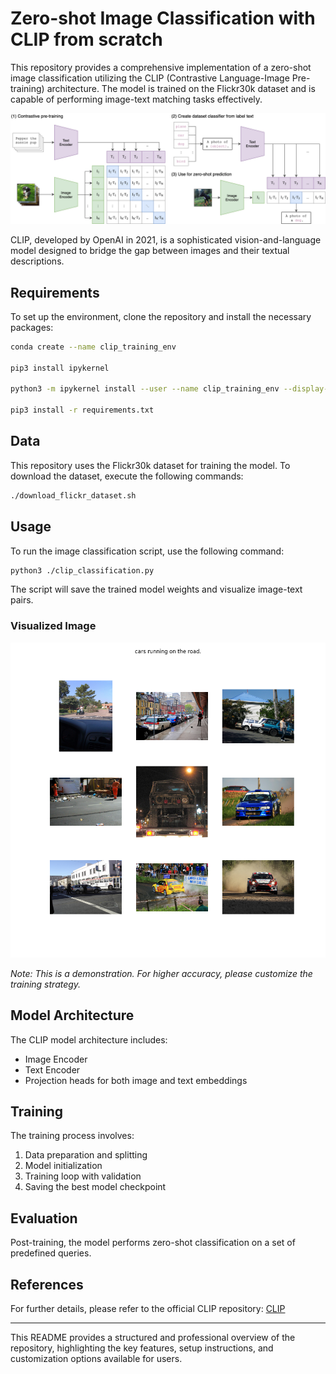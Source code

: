 
# Zero-shot Image Classification with CLIP from scratch

This repository provides a comprehensive implementation of a zero-shot image classification utilizing the CLIP (Contrastive Language-Image Pre-training) architecture. The model is trained on the Flickr30k dataset and is capable of performing image-text matching tasks effectively.

![CLIP Model](assets/CLIP.png)

CLIP, developed by OpenAI in 2021, is a sophisticated vision-and-language model designed to bridge the gap between images and their textual descriptions.

## Requirements

To set up the environment, clone the repository and install the necessary packages:


```bash
conda create --name clip_training_env

pip3 install ipykernel

python3 -m ipykernel install --user --name clip_training_env --display-name clip_training_env

pip3 install -r requirements.txt

```

## Data

This repository uses the Flickr30k dataset for training the model. To download the dataset, execute the following commands:

```bash
./download_flickr_dataset.sh
```

## Usage

To run the image classification script, use the following command:

```bash
python3 ./clip_classification.py
```

The script will save the trained model weights and visualize image-text pairs.

### Visualized Image

![Results](./assets/res.png)

*Note: This is a demonstration. For higher accuracy, please customize the training strategy.*

## Model Architecture

The CLIP model architecture includes:

- Image Encoder 
- Text Encoder 
- Projection heads for both image and text embeddings

## Training

The training process involves:

1. Data preparation and splitting
2. Model initialization
3. Training loop with validation
4. Saving the best model checkpoint

## Evaluation

Post-training, the model performs zero-shot classification on a set of predefined queries.

## References

For further details, please refer to the official CLIP repository: [CLIP](https://github.com/openai/CLIP?tab=readme-ov-file)

---

This README provides a structured and professional overview of the repository, highlighting the key features, setup instructions, and customization options available for users.

